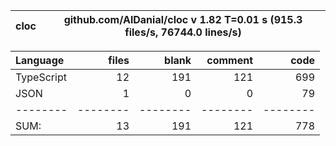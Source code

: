 
cloc|github.com/AlDanial/cloc v 1.82  T=0.01 s (915.3 files/s, 76744.0 lines/s)
--- | ---

Language|files|blank|comment|code
:-------|-------:|-------:|-------:|-------:
TypeScript|12|191|121|699
JSON|1|0|0|79
--------|--------|--------|--------|--------
SUM:|13|191|121|778
